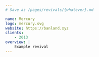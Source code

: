 ```yaml
---
# Save as /pages/revivals/{whatever}.md

name: Mercury
logo: mercury.svg
website: https://banland.xyz
clients:
    - 2013
overview: |
    Example revival
---
```

